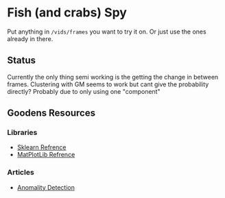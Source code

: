 # Fish (and crabs) Spy

Put anything in `/vids/frames` you want to try it on. Or just use the ones already in there.

## Status

Currently the only thing semi working is the getting the change in between frames. Clustering with GM seems to work but cant give the probability directly? Probably due to only using one "component"

## Goodens Resources
### Libraries
- [Sklearn Refrence](https://scikit-learn.org/stable/modules/generated/sklearn.mixture.GaussianMixture.html#sklearn.mixture.GaussianMixture)
- [MatPlotLib Refrence](https://matplotlib.org/api/_as_gen/matplotlib.pyplot.html#module-matplotlib.pyplot)
### Articles
- [Anomality Detection](https://towardsdatascience.com/understanding-anomaly-detection-in-python-using-gaussian-mixture-model-e26e5d06094b)
